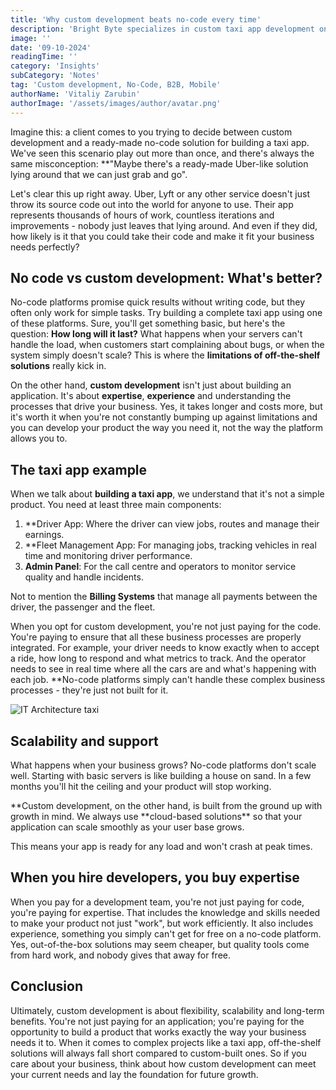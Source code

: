 ```yaml
---
title: 'Why custom development beats no-code every time'
description: 'Bright Byte specializes in custom taxi app development on Flutter. We provide scalable and tailored solutions, focusing on cloud-based infrastructure, business processes, and long-term support for B2B and B2C markets'
image: ''
date: '09-10-2024'
readingTime: ''
category: 'Insights'
subCategory: 'Notes'
tag: 'Custom development, No-Code, B2B, Mobile'
authorName: 'Vitaliy Zarubin'
authorImage: '/assets/images/author/avatar.png'
---
```


Imagine this: a client comes to you trying to decide between custom development and a ready-made no-code solution for building a taxi app. We've seen this scenario play out more than once, and there's always the same misconception: \*\*"Maybe there's a ready-made Uber-like solution lying around that we can just grab and go".

Let's clear this up right away. Uber, Lyft or any other service doesn't just throw its source code out into the world for anyone to use. Their app represents thousands of hours of work, countless iterations and improvements - nobody just leaves that lying around. And even if they did, how likely is it that you could take their code and make it fit your business needs perfectly?

## No code vs custom development: What's better?

No-code platforms promise quick results without writing code, but they often only work for simple tasks. Try building a complete taxi app using one of these platforms. Sure, you'll get something basic, but here's the question: **How long will it last?** What happens when your servers can't handle the load, when customers start complaining about bugs, or when the system simply doesn't scale? This is where the **limitations of off-the-shelf solutions** really kick in.

On the other hand, **custom development** isn't just about building an application. It's about **expertise**, **experience** and understanding the processes that drive your business. Yes, it takes longer and costs more, but it's worth it when you're not constantly bumping up against limitations and you can develop your product the way you need it, not the way the platform allows you to.

## The taxi app example

When we talk about **building a taxi app**, we understand that it's not a simple product. You need at least three main components:

1. \*\*Driver App: Where the driver can view jobs, routes and manage their earnings.
2. \*\*Fleet Management App: For managing jobs, tracking vehicles in real time and monitoring driver performance.
3. **Admin Panel**: For the call centre and operators to monitor service quality and handle incidents.

Not to mention the **Billing Systems** that manage all payments between the driver, the passenger and the fleet.

When you opt for custom development, you're not just paying for the code. You're paying to ensure that all these business processes are properly integrated. For example, your driver needs to know exactly when to accept a ride, how long to respond and what metrics to track. And the operator needs to see in real time where all the cars are and what's happening with each job. \*\*No-code platforms simply can't handle these complex business processes - they're just not built for it.

![IT Architecture taxi](https://imgur.com/ZBduaqS.jpg)

## Scalability and support

What happens when your business grows? No-code platforms don't scale well. Starting with basic servers is like building a house on sand. In a few months you'll hit the ceiling and your product will stop working.

**Custom development, on the other hand, is built from the ground up with growth in mind. We always use **cloud-based solutions\*\* so that your application can scale smoothly as your user base grows.

This means your app is ready for any load and won't crash at peak times.

## When you hire developers, you buy expertise

When you pay for a development team, you're not just paying for code, you're paying for expertise. That includes the knowledge and skills needed to make your product not just "work", but work efficiently. It also includes experience, something you simply can't get for free on a no-code platform. Yes, out-of-the-box solutions may seem cheaper, but quality tools come from hard work, and nobody gives that away for free.

## Conclusion

Ultimately, custom development is about flexibility, scalability and long-term benefits. You're not just paying for an application; you're paying for the opportunity to build a product that works exactly the way your business needs it to. When it comes to complex projects like a taxi app, off-the-shelf solutions will always fall short compared to custom-built ones. So if you care about your business, think about how custom development can meet your current needs and lay the foundation for future growth.
